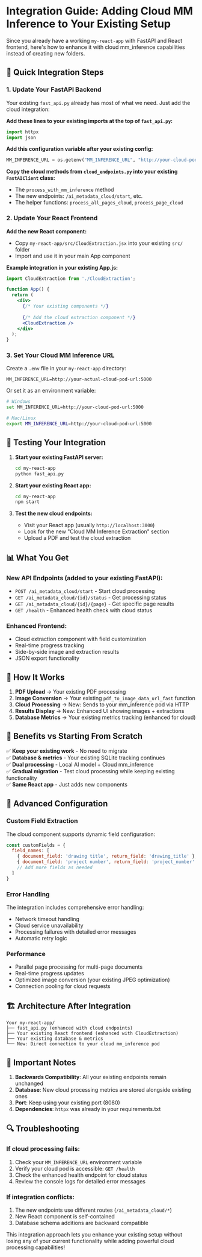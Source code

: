 # Integration Guide: Adding Cloud MM Inference to Your Existing Setup

Since you already have a working `my-react-app` with FastAPI and React frontend, here's how to enhance it with cloud mm_inference capabilities instead of creating new folders.

## 🔧 Quick Integration Steps

### 1. Update Your FastAPI Backend

Your existing `fast_api.py` already has most of what we need. Just add the cloud integration:

**Add these lines to your existing imports at the top of `fast_api.py`:**
```python
import httpx
import json
```

**Add this configuration variable after your existing config:**
```python
MM_INFERENCE_URL = os.getenv("MM_INFERENCE_URL", "http://your-cloud-pod-url:5000")
```

**Copy the cloud methods from `cloud_endpoints.py` into your existing `FastAIClient` class:**
- The `process_with_mm_inference` method
- The new endpoints: `/ai_metadata_cloud/start`, etc.
- The helper functions: `process_all_pages_cloud`, `process_page_cloud`

### 2. Update Your React Frontend

**Add the new React component:**
- Copy `my-react-app/src/CloudExtraction.jsx` into your existing `src/` folder
- Import and use it in your main App component

**Example integration in your existing App.js:**
```jsx
import CloudExtraction from './CloudExtraction';

function App() {
  return (
    <div>
      {/* Your existing components */}
      
      {/* Add the cloud extraction component */}
      <CloudExtraction />
    </div>
  );
}
```

### 3. Set Your Cloud MM Inference URL

Create a `.env` file in your `my-react-app` directory:
```
MM_INFERENCE_URL=http://your-actual-cloud-pod-url:5000
```

Or set it as an environment variable:
```bash
# Windows
set MM_INFERENCE_URL=http://your-cloud-pod-url:5000

# Mac/Linux
export MM_INFERENCE_URL=http://your-cloud-pod-url:5000
```

## 🚀 Testing Your Integration

1. **Start your existing FastAPI server:**
   ```bash
   cd my-react-app
   python fast_api.py
   ```

2. **Start your existing React app:**
   ```bash
   cd my-react-app
   npm start
   ```

3. **Test the new cloud endpoints:**
   - Visit your React app (usually `http://localhost:3000`)
   - Look for the new "Cloud MM Inference Extraction" section
   - Upload a PDF and test the cloud extraction

## 📊 What You Get

### New API Endpoints (added to your existing FastAPI):
- `POST /ai_metadata_cloud/start` - Start cloud processing
- `GET /ai_metadata_cloud/{id}/status` - Get processing status
- `GET /ai_metadata_cloud/{id}/{page}` - Get specific page results
- `GET /health` - Enhanced health check with cloud status

### Enhanced Frontend:
- Cloud extraction component with field customization
- Real-time progress tracking
- Side-by-side image and extraction results
- JSON export functionality

## 🔄 How It Works

1. **PDF Upload** → Your existing PDF processing
2. **Image Conversion** → Your existing `pdf_to_image_data_url_fast` function
3. **Cloud Processing** → New: Sends to your mm_inference pod via HTTP
4. **Results Display** → New: Enhanced UI showing images + extractions
5. **Database Metrics** → Your existing metrics tracking (enhanced for cloud)

## 🎯 Benefits vs Starting From Scratch

✅ **Keep your existing work** - No need to migrate  
✅ **Database & metrics** - Your existing SQLite tracking continues  
✅ **Dual processing** - Local AI model + Cloud mm_inference  
✅ **Gradual migration** - Test cloud processing while keeping existing functionality  
✅ **Same React app** - Just adds new components  

## 🔧 Advanced Configuration

### Custom Field Extraction
The cloud component supports dynamic field configuration:
```javascript
const customFields = {
  field_names: [
    { document_field: 'drawing title', return_field: 'drawing_title' },
    { document_field: 'project number', return_field: 'project_number' },
    // Add more fields as needed
  ]
}
```

### Error Handling
The integration includes comprehensive error handling:
- Network timeout handling
- Cloud service unavailability
- Processing failures with detailed error messages
- Automatic retry logic

### Performance
- Parallel page processing for multi-page documents
- Real-time progress updates
- Optimized image conversion (your existing JPEG optimization)
- Connection pooling for cloud requests

## 🏗️ Architecture After Integration

```
Your my-react-app/
├── fast_api.py (enhanced with cloud endpoints)
├── Your existing React frontend (enhanced with CloudExtraction)
├── Your existing database & metrics
└── New: Direct connection to your cloud mm_inference pod
```

## 🚨 Important Notes

1. **Backwards Compatibility**: All your existing endpoints remain unchanged
2. **Database**: New cloud processing metrics are stored alongside existing ones
3. **Port**: Keep using your existing port (8080)
4. **Dependencies**: `httpx` was already in your requirements.txt

## 🔍 Troubleshooting

### If cloud processing fails:
1. Check your `MM_INFERENCE_URL` environment variable
2. Verify your cloud pod is accessible: `GET /health`
3. Check the enhanced health endpoint for cloud status
4. Review the console logs for detailed error messages

### If integration conflicts:
1. The new endpoints use different routes (`/ai_metadata_cloud/*`)
2. New React component is self-contained
3. Database schema additions are backward compatible

This integration approach lets you enhance your existing setup without losing any of your current functionality while adding powerful cloud processing capabilities! 